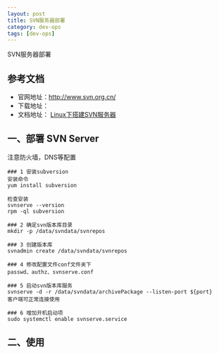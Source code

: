 ```yaml
---
layout: post
title: SVN服务器部署
category: dev-ops
tags: [dev-ops]
---
```


SVN服务器部署

## 参考文档
- 官网地址：http://www.svn.org.cn/
- 下载地址：
- 文档地址：
[Linux下搭建SVN服务器](https://blog.csdn.net/sunnyqkl/article/details/90714763)

## 一、部署 SVN Server
注意防火墙，DNS等配置

``` 
### 1 安装subversion
安装命令  
yum install subversion  

检查安装
svnserve --version  
rpm -ql subversion   

### 2 确定svn版本库目录
mkdir -p /data/svndata/svnrepos

### 3 创建版本库
svnadmin create /data/svndata/svnrepos

### 4 修改配置文件conf文件夹下
passwd、authz、svnserve.conf 

### 5 启动svn版本库服务
svnserve -d -r /data/svndata/archivePackage --listen-port ${port}  
客户端可正常连接使用  

### 6 增加开机启动项
sudo systemctl enable svnserve.service
```

## 二、使用 


